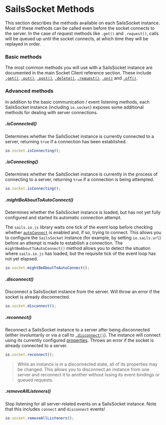 # SailsSocket Methods

This section describes the methods available on each SailsSocket instance.  Most of these methods can be called even before the socket connects to the server.  In the case of request methods like `.get()` and `.request()`, calls will be queued up until the socket connects, at which time they will be replayed in order.

### Basic methods

The most common methods you will use with a SailsSocket instance are documented in the main Socket Client reference section.  These include [`.get()`](http://sailsjs.org/documentation/reference/web-sockets/socket-client/io-socket-get), [`.put()`](http://sailsjs.org/documentation/reference/web-sockets/socket-client/io-socket-put), [`.post()`](http://sailsjs.org/documentation/reference/web-sockets/socket-client/io-socket-post), [`.delete()`](http://sailsjs.org/documentation/reference/web-sockets/socket-client/io-socket-delete), [`.request()`](http://sailsjs.org/documentation/reference/web-sockets/socket-client/io-socket-request), [`.on()`](http://sailsjs.org/documentation/reference/web-sockets/socket-client/io-socket-on) and [`.off()`](http://sailsjs.org/documentation/reference/web-sockets/socket-client/io-socket-off).

### Advanced methods

In addition to the basic communication / event listening methods, each SailsSocket instance (including `io.socket`) exposes some additional methods for dealing with server connections.

##### .isConnected()

Determines whether the SailsSocket instance is currently connected to a server, returning `true` if a connection has been established.

```js
io.socket.isConnecting();
```

##### .isConnecting()

Determines whether the SailsSocket instance is currently in the process of connecting to a server, returning `true` if a connection is being attempted.

```js
io.socket.isConnecting();
```


##### .mightBeAboutToAutoConnect()

Determines whether the SailsSocket instance is loaded, but has not yet fully configured and started its automatic connection attempt.

The `sails.io.js` library waits one tick of the event loop before checking whether [`autoConnect`](http://sailsjs.org/documentation/reference/web-sockets/socket-client/io-sails#?iosailsautoconnect) is enabled and, if so, trying to connect.  This allows you to configure the `SailsSocket` instance (for example, by setting `io.sails.url`) before an attempt is made to estabilish a connection.  The `mightBeAboutToAutoConnect()` method allows you to detect the situation where `sails.io.js` has loaded, but the requisite tick of the event loop has not yet elapsed.

```js
io.socket.mightBeAboutToAutoConnect();
```

##### .disconnect()

Disconnect a SailsSocket instance from the server.  Will throw an error if the socket is already disconnected.

```js
io.socket.disconnect();
```

##### .reconnect()

Reconnect a SailsSocket instance to a server after being disconnected (either involuntarily or via a call to [`.disconnect()`](http://sailsjs.org/documentation/reference/web-sockets/socket-client/sails-socket/methods#?disconnect)).  The instance will connect using its currently configured [properties](http://sailsjs.org/documentation/reference/web-sockets/socket-client/sails-socket/properties).  Throws an error if the socket is already connected to a server.

```js
io.socket.reconnect();
```

> While an instance is in a disconnected state, all of its properties may be changed.  This allows you to disconnect an instance from one server and reconnect it to another without losing its event bindings or queued requests.


##### .removeAllListeners()

Stop listening for all server-related events on a SailsSocket instance.  Note that this includes `connect` and `disconnect` events!

```js
io.socket.removeAllListeners();
```



<docmeta name="displayName" value="Methods">

